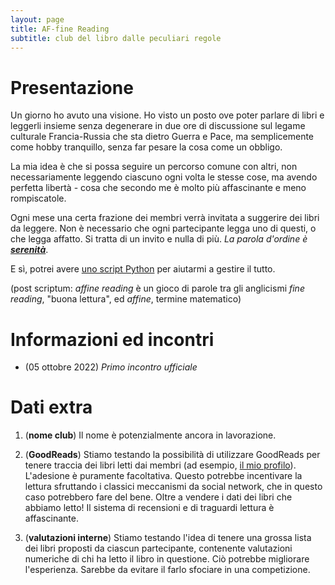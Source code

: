 ```yaml
---
layout: page
title: AF-fine Reading
subtitle: club del libro dalle peculiari regole
---
```


# Presentazione
Un giorno ho avuto una visione. Ho visto un posto ove poter parlare di libri e leggerli insieme senza degenerare in due ore di discussione sul legame culturale Francia-Russia che sta dietro Guerra e Pace, ma semplicemente come hobby tranquillo, senza far pesare la cosa come un obbligo.

La mia idea è che si possa seguire un percorso comune con altri, non necessariamente leggendo ciascuno ogni volta le stesse cose, ma avendo perfetta libertà - cosa che secondo me è molto più affascinante e meno rompiscatole.

Ogni mese una certa frazione dei membri verrà invitata a suggerire dei libri da leggere. Non è necessario che ogni partecipante legga uno di questi, o che legga affatto. Si tratta di un invito e nulla di più. *La parola d'ordine è **<u>serenità</u>***.

E sì, potrei avere [uno script Python](https://github.com/PlasmaStark/Book-Club) per aiutarmi a gestire il tutto.

(post scriptum: *affine reading* è un gioco di parole tra gli anglicismi *fine reading*, "buona lettura", ed *affine*, termine matematico)

# Informazioni ed incontri

- (05 ottobre 2022) *Primo incontro ufficiale*

# Dati extra

1. (**nome club**) Il nome è potenzialmente ancora in lavorazione.

2. (**GoodReads**) Stiamo testando la possibilità di utilizzare GoodReads per tenere traccia dei libri letti dai membri (ad esempio, [il mio profilo](https://www.goodreads.com/leonardus)). L'adesione è puramente facoltativa. Questo potrebbe incentivare la lettura sfruttando i classici meccanismi da social network, che in questo caso potrebbero fare del bene. Oltre a vendere i dati dei libri che abbiamo letto! 
Il sistema di recensioni e di traguardi lettura è affascinante.

3. (**valutazioni interne**) Stiamo testando l'idea di tenere una grossa lista dei libri proposti da ciascun partecipante, contenente valutazioni numeriche di chi ha letto il libro in questione. Ciò potrebbe migliorare l'esperienza. Sarebbe da evitare il farlo sfociare in una competizione.
